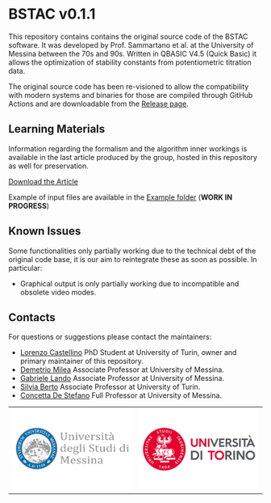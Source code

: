 <p align="center">

# BSTAC v0.1.1

</p>

This repository contains contains the original source code of the BSTAC software. It was developed by Prof. Sammartano et al. at the University of Messina between the 70s and 90s. Written in QBASIC V4.5 (Quick Basic) it allows the optimization of stability constants from potentiometric titration data.

The original source code has been re-visioned to allow the compatibility with modern systems and binaries for those are compiled through GitHub Actions and are downloadable from the [Release page](https://github.com/Kastakin/BSTAC/releases).

## Learning Materials

Information regarding the formalism and the algorithm inner workings is available in the last article produced by the group, hosted in this repository as well for preservation.

[Download the Article]()

Example of input files are available in the [Example folder]() (**WORK IN PROGRESS**)

## Known Issues

Some functionalities only partially working due to the technical debt of the original code base, it is our aim to reintegrate these as soon as possible. In particular:

- Graphical output is only partially working due to incompatible and obsolete video modes.

## Contacts

For questions or suggestions please contact the maintainers:

- [Lorenzo Castellino](mailto:lorenzo.castellino@unito.it) PhD Student at University of Turin, owner and primary maintainer of this repository.
- [Demetrio Milea](mailto:demetrio.milea@unime.it) Associate Professor at University of Messina.
- [Gabriele Lando](mailto:gabriele.lando@unime.it) Associate Professor at University of Messina.
- [Silvia Berto](mailto:silvia.berto@unito.it) Associate Professor at University of Turin.
- [Concetta De Stefano](mailto:concetta.destefano@unime.it) Full Professor at University of Messina.

<table align="center">
    <tr>
    <td><img src="images/UNIME.png" width="250"/></td>
    <td><img src="images/UNITO.png" width="250"/></td>
    </tr>
</table>
